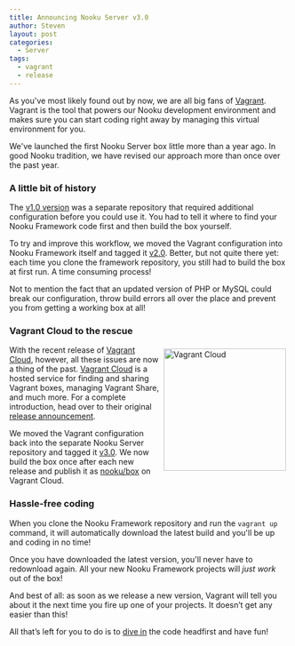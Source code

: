 ```yaml
---
title: Announcing Nooku Server v3.0
author: Steven
layout: post
categories:
  - Server
tags:
  - vagrant
  - release
---
```

As you've most likely found out by now, we are all big fans of [Vagrant][2]. Vagrant is the tool that powers our Nooku development environment and makes sure you can start coding right away by managing this virtual environment for you.

We've launched the first Nooku Server box little more than a year ago. In good Nooku tradition, we have revised our approach more than once over the past year.

<!--more-->

### A little bit of history

The [v1.0 version][3] was a separate repository that required additional configuration before you could use it. You had to tell it where to find your Nooku Framework code first and then build the box yourself. 

To try and improve this workflow, we moved the Vagrant configuration into Nooku Framework itself and tagged it [v2.0][4]. Better, but not quite there yet: each time you clone the framework repository, you still had to build the box at first run. A time consuming process! 

Not to mention the fact that an updated version of PHP or MySQL could break our configuration, throw build errors all over the place and prevent you from getting a working box at all! 
 
### Vagrant Cloud to the rescue

<img src="https://farm3.staticflickr.com/2900/14433258990_bac699b844_m.jpg" title="Vagrant Cloud" width="220" style="float: right; margin: 6px" />

With the recent release of [Vagrant Cloud][1], however, all these issues are now a thing of the past. [Vagrant Cloud][1] is a hosted service for finding and sharing Vagrant boxes, managing Vagrant Share, and much more.  For a complete introduction, head over to their original [release announcement][5].

We moved the Vagrant configuration back into the separate Nooku Server repository and tagged it [v3.0][6]. We now build the box once after each new release and publish it as [nooku/box][7] on Vagrant Cloud. 

### Hassle-free coding

When you clone the Nooku Framework repository and run the `vagrant up` command, it will automatically download the latest build and you'll be up and coding in no time! 

Once you have downloaded the latest version, you'll never have to redownload again. All your new Nooku Framework projects will _just work_ out of the box! 

And best of all: as soon as we release a new version, Vagrant will tell you about it the next time you fire up one of your projects. It doesn’t get any easier than this!

All that’s left for you to do is to [dive in][8] the code headfirst and have fun!


 [1]: https://vagrantcloud.com/
 [2]: https://www.vagrantup.com
 [3]: https://github.com/nooku/nooku-server/releases/tag/v1.0.0
 [4]: https://github.com/nooku/nooku-server/releases/tag/v2.0.0
 [5]: https://www.vagrantup.com/blog/vagrant-1-5-and-vagrant-cloud.html
 [6]: https://github.com/nooku/nooku-server/releases/tag/v3.0.0
 [7]: https://vagrantcloud.com/nooku/box
 [8]: https://github.com/nooku/nooku-framework#installation